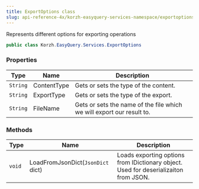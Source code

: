 ```yaml
---
title: ExportOptions class
slug: api-reference-4x/korzh-easyquery-services-namespace/exportoptions-class
---
```



Represents different options for exporting operations
```csharp
public class Korzh.EasyQuery.Services.ExportOptions

```

### Properties

| Type | Name | Description | 
| --- | --- | --- | 
| `String` | ContentType | Gets or sets the type of the content. | 
| `String` | ExportType | Gets or sets the type of the export. | 
| `String` | FileName | Gets or sets the name of the file which we will export our result to. | 


### Methods

| Type | Name | Description | 
| --- | --- | --- | 
| `void` | LoadFromJsonDict(`JsonDict` dict) | Loads exporting options from IDictionary object. Used for deserializaiton from JSON. |
